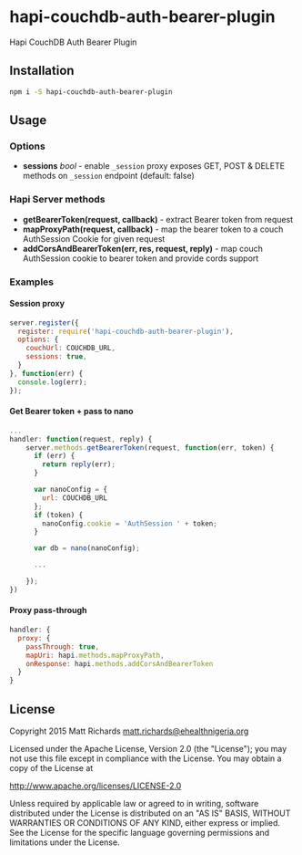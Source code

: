 # hapi-couchdb-auth-bearer-plugin

Hapi CouchDB Auth Bearer Plugin

## Installation

```bash
npm i -S hapi-couchdb-auth-bearer-plugin
```

## Usage

### Options

- **sessions** _bool_ - enable `_session` proxy exposes GET, POST & DELETE methods on `_session` endpoint (default: false)

### Hapi Server methods

- **getBearerToken(request, callback)** - extract Bearer token from request
- **mapProxyPath(request, callback)** - map the bearer token to a couch AuthSession Cookie for given request
- **addCorsAndBearerToken(err, res, request, reply)** - map couch AuthSession cookie to bearer token and provide cords support

### Examples

#### Session proxy

```javascript
server.register({
  register: require('hapi-couchdb-auth-bearer-plugin'),
  options: {
    couchUrl: COUCHDB_URL,
    sessions: true,
  }
}, function(err) {
  console.log(err);
});
```

#### Get Bearer token + pass to nano
```javascript
...
handler: function(request, reply) {
    server.methods.getBearerToken(request, function(err, token) {
      if (err) {
        return reply(err);
      }

      var nanoConfig = {
        url: COUCHDB_URL
      };
      if (token) {
        nanoConfig.cookie = 'AuthSession ' + token;
      }

      var db = nano(nanoConfig);

      ...

    });
})
```

#### Proxy pass-through

```javascript
handler: {
  proxy: {
    passThrough: true,
    mapUri: hapi.methods.mapProxyPath,
    onResponse: hapi.methods.addCorsAndBearerToken
  }
}
```

## License

Copyright 2015 Matt Richards <matt.richards@ehealthnigeria.org>

Licensed under the Apache License, Version 2.0 (the "License"); you may not use this file except in compliance with the License.  You may obtain a copy of the License at

http://www.apache.org/licenses/LICENSE-2.0

Unless required by applicable law or agreed to in writing, software distributed under the License is distributed on an "AS IS" BASIS, WITHOUT WARRANTIES OR CONDITIONS OF ANY KIND, either express or implied.  See the License for the specific language governing permissions and limitations under the License.

